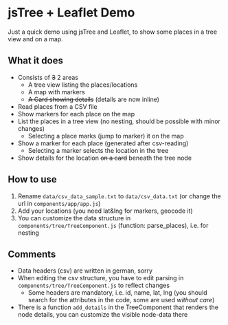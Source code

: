 # jsTree + Leaflet Demo

Just a quick demo using jsTree and Leaflet, to show some places in a tree view and on a map.

## What it does

* Consists of ~~3~~ 2 areas
  * A tree view listing the places/locations
  * A map with markers
  * ~~A Card showing details~~ (details are now inline)
* Read places from a CSV file
* Show markers for each place on the map
* List the places in a tree view (no nesting, should be possible with minor changes)
  * Selecting a place marks (jump to marker) it on the map  
* Show a marker for each place (generated after csv-reading)
  * Selecting a marker selects the location in the tree
* Show details for the location ~~on a card~~ beneath the tree node    

## How to use

1. Rename `data/csv_data_sample.txt` to `data/csv_data.txt` (or change the url in `components/app/app.js`)
2. Add your locations (you need lat&lng for markers, geocode it)
3. You can customize the data structure in `components/tree/TreeComponent.js` (function: parse_places), i.e. for nesting

## Comments

* Data headers (csv) are written in german, sorry
* When editing the csv structure, you have to edit parsing in `components/tree/TreeComponent.js` to reflect changes
  * Some headers are mandatory, i.e. id, name, lat, lng (you should search for the attributes in the code, some are used _without care_)
* There is a function `add_details` in the TreeComponent that renders the node details, you can customize the visible node-data there  

